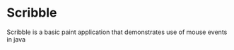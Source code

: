 <h1>Scribble</h1>
<p>Scribble is a basic paint application that demonstrates use of mouse events in java </p>
